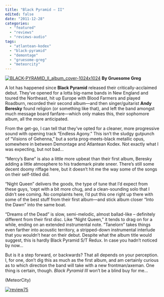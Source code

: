 ```yaml
---
title: "Black Pyramid – II"
edited: false
date: "2011-12-28"
categories:
  - "featured"
  - "reviews"
  - "reviews-audio"
tags:
  - "atlantean-kodex"
  - "black-pyramid"
  - "demontage"
  - "gruesome-greg"
  - "meteorcity"
---
```


[![](http://www.hellbound.ca/wp-content/uploads/2011/12/BLACK-PYRAMID_II_album_cover-1024x1024-590x590.jpg "BLACK-PYRAMID_II_album_cover-1024x1024")](http://www.hellbound.ca/wp-content/uploads/2011/12/BLACK-PYRAMID_II_album_cover-1024x1024.jpg) **By Gruesome Greg**

A lot has happened since **Black Pyramid** released their critically-acclaimed debut. They’ve opened for a lotta big-name bands in New England and toured the Northeast, hit up Europe with Blood Farmers and played Roadburn, recorded their second album—and then singer/guitarist **Andy Beresky** found religion (or something like that), and left the band amongst much message board fanfare—which only makes this, their sophomore album, all the more anticipated.

From the get-go, I can tell that they’ve opted for a cleaner, more progressive sound with opening track “Endless Agony.” This isn’t the sludgy gutpunch of “Visions of Gehenna,” but a sorta prog-meets-black metallic opus, somewhere in between Demontage and Atlantean Kodex. Not exactly what I was expecting, but not bad…

“Mercy’s Bane” is also a little more upbeat than their first album, Beresky adding a little atmosphere to his trademark pirate sneer. There’s still some decent doomy riffage here, but it doesn’t hit me the way some of the songs on their self-titled did.

“Night Queen” delivers the goods, the type of tune that I’d expect from these guys, ‘cept with a bit more chug, and a clean-sounding solo that I didn’t see coming. No complaints here, I’d put this one right up there with some of the best stuff from their first album—and stick album closer “Into the Dawn” into the same boat.

“Dreams of the Dead” is slow, semi-melodic, almost ballad-like – definitely different from their first disc. Like “Night Queen,” it tends to drag on for a while, ending on an extended instrumental note. “Tanelorn” takes things even farther into acoustic territory, a stripped-down instrumental interlude that you wouldn’t hear on their debut. Despite what the album title would suggest, this is hardly Black Pyramid S/T Redux. In case you hadn’t noticed by now…

But is it a step forward, or backwards? That all depends on your perception. I, for one, don’t dig this as much as the first album, and am certainly curious as to which direction the band will take with a new frontman/axeman. One thing is certain, though. _Black Pyramid III_ won’t be a blind buy for me…

(MeteorCity)

[![](http://www.hellbound.ca/wp-content/uploads/2009/09/review75.png "review75")](http://www.hellbound.ca/wp-content/uploads/2009/09/review75.png)
